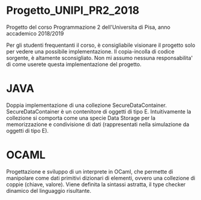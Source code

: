 # Progetto_UNIPI_PR2_2018
Progetto del corso Programmazione 2 dell'Universita di Pisa, anno accademico 2018/2019

Per gli studenti frequentanti il corso, è consigliabile visionare il progetto solo per vedere una possibile implementazione. Il copia-incolla di codice sorgente, è altamente sconsigliato. Non mi assumo nessuna responsabilita' di come userete questa implementazione del progetto.

# JAVA

Doppia implementazione di una collezione SecureDataContainer<E>.
SecureDataContainer<E> è un contenitore di oggetti di tipo E. Intuitivamente la collezione si comporta come
una specie Data Storage per la memorizzazione e condivisione di dati (rappresentati nella simulazione da
oggetti di tipo E). 
  
# OCAML

Progettazione e sviluppo di un interprete in OCaml, che permette di manipolare come dati primitivi dizionari di elementi, ovvero una collezione di coppie (chiave, valore). 
Viene definita la sintassi astratta, il type checker dinamico del linguaggio risultante.
